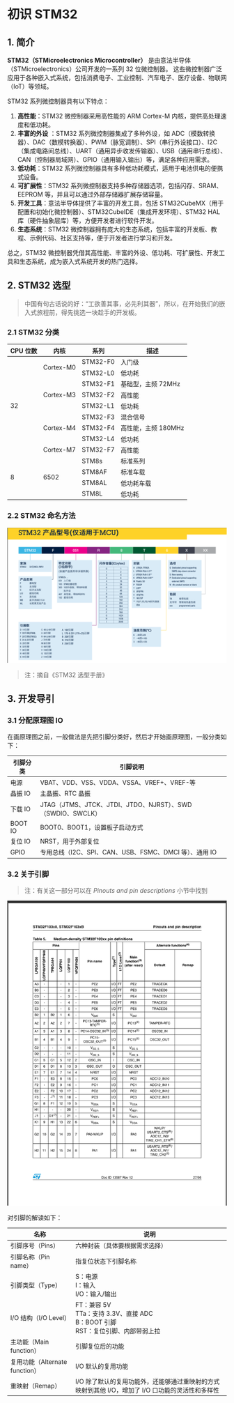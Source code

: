 # 初识 STM32

## 1. 简介

**STM32（STMicroelectronics Microcontroller）** 是由意法半导体（STMicroelectronics）公司开发的一系列 32 位微控制器。
这些微控制器广泛应用于各种嵌入式系统，包括消费电子、工业控制、汽车电子、医疗设备、物联网（IoT）等领域。

STM32 系列微控制器具有以下特点：

1. **高性能**：STM32 微控制器采用高性能的 ARM Cortex-M 内核，提供高处理速度和低功耗。
2. **丰富的外设**
   ：STM32 系列微控制器集成了多种外设，如 ADC（模数转换器）、DAC（数模转换器）、PWM（脉宽调制）、SPI（串行外设接口）、I2C（集成电路间总线）、UART（通用异步收发传输器）、USB（通用串行总线）、CAN（控制器局域网）、GPIO（通用输入输出）等，满足各种应用需求。
3. **低功耗**：STM32 系列微控制器具有多种低功耗模式，适用于电池供电的便携式设备。
4. **可扩展性**：STM32 系列微控制器支持多种存储器选项，包括闪存、SRAM、EEPROM 等，并且可以通过外部存储器扩展存储容量。
5. **开发工具**：意法半导体提供了丰富的开发工具，包括 STM32CubeMX（用于配置和初始化微控制器）、STM32CubeIDE（集成开发环境）、STM32
   HAL 库（硬件抽象层库）等，方便开发者进行软件开发。
6. **生态系统**：STM32 微控制器拥有庞大的生态系统，包括丰富的开发板、教程、示例代码、社区支持等，便于开发者进行学习和开发。

总之，STM32 微控制器凭借其高性能、丰富的外设、低功耗、可扩展性、开发工具和生态系统，成为嵌入式系统开发的热门选择。

## 2. STM32 选型

> 中国有句古话说的好：“工欲善其事，必先利其器”，所以，在开始我们的嵌入式旅程前，得先挑选一块趁手的开发板。

### 2.1 STM32 分类

<table>
    <thead>
        <tr>
            <th scope="col">CPU 位数</th>
            <th scope="col">内核</th>
            <th scope="col">系列</th>
            <th scope="col">描述</th>
        </tr>
    </thead>
    <tbody>
        <tr>
            <td rowspan="9">32</td>
            <td rowspan="2">Cortex-M0</td>
            <td>STM32-F0</td>
            <td>入门级</td>
        </tr>
        <tr>
            <td>STM32-L0</td>
            <td>低功耗</td>
        </tr>
        <tr>
            <td rowspan="3">Cortex-M3</td>
            <td>STM32-F1</td>
            <td>基础型，主频 72MHz</td>
        </tr>
        <tr>
            <td>STM32-F2</td>
            <td>高性能</td>
        </tr>
        <tr>
            <td>STM32-L1</td>
            <td>低功耗</td>
        </tr>
        <tr>
            <td rowspan="3">Cortex-M4</td>
            <td>STM32-F3</td>
            <td>混合信号</td>
        </tr>
        <tr>
            <td>STM32-F4</td>
            <td>高性能，主频 180MHz</td>
        </tr>
        <tr>
            <td>STM32-L4</td>
            <td>低功耗</td>
        </tr>
        <tr>
            <td>Cortex-M7</td>
            <td>STM32-F7</td>
            <td>高性能</td>
        </tr>
        <tr>
            <td rowspan="5">8</td>
            <td rowspan="5">6502</td>
        </tr>
        <tr>
            <td>STM8s</td>
            <td>标准系列</td>
        </tr>
        <tr>
            <td>STM8AF</td>
            <td>标准车载</td>
        </tr>
        <tr>
            <td>STM8AL</td>
            <td>低功耗车载</td>
        </tr>
        <tr>
            <td>STM8L</td>
            <td>低功耗</td>
        </tr>
    </tbody>
</table>

### 2.2 STM32 命名方法

![STM32 命名方法图](/images/嵌入式/STM32命名方法图.png)

> 注：摘自《STM32 选型手册》

## 3. 开发导引

### 3.1 分配原理图 IO

在画原理图之前，一般做法是先把引脚分类好，然后才开始画原理图，一般分类如下：

| 引脚分类 | 引脚说明                                                   |
| -------- | ---------------------------------------------------------- |
| 电源     | VBAT、VDD、VSS、VDDA、VSSA、VREF+、VREF-等                 |
| 晶振 IO  | 主晶振、RTC 晶振                                           |
| 下载 IO  | JTAG（JTMS、JTCK、JTDI、JTDO、NJRST）、SWD（SWDIO、SWCLK） |
| BOOT IO  | BOOT0、BOOT1，设置板子启动方式                             |
| 复位 IO  | NRST，用于外部复位                                         |
| GPIO     | 专用总线（I2C、SPI、CAN、USB、FSMC、DMCI 等）、通用 IO     |

### 3.2 关于引脚

> 注：有关这一部分可以在 _Pinouts and pin descriptions_ 小节中找到

![STM32 引脚定义图](/images/嵌入式/STM32引脚定义图.png)

对引脚的解读如下：

| 名称                           | 说明                                                                                              |
| ------------------------------ | ------------------------------------------------------------------------------------------------- |
| 引脚序号（Pins）               | 六种封装（具体要根据需求选择）                                                                    |
| 引脚名称（Pin name）           | 指复位状态下引脚名称                                                                              |
| 引脚类型（Type）               | S：电源<br/>I：输入<br/>I/O：输入/输出                                                            |
| I/O 结构（I/O Level）          | FT：兼容 5V<br/>TTa：支持 3.3V、直接 ADC<br/>B：BOOT 引脚<br/>RST：复位引脚、内部带弱上拉         |
| 主功能（Main function）        | 引脚复位后的功能                                                                                  |
| 复用功能（Alternate function） | I/O 默认的复用功能                                                                                |
| 重映射（Remap）                | I/O 除了默认的复用功能外，还能够通过重映射的方式映射到其他 I/O，增加了 I/O 口功能的灵活性和多样性 |
